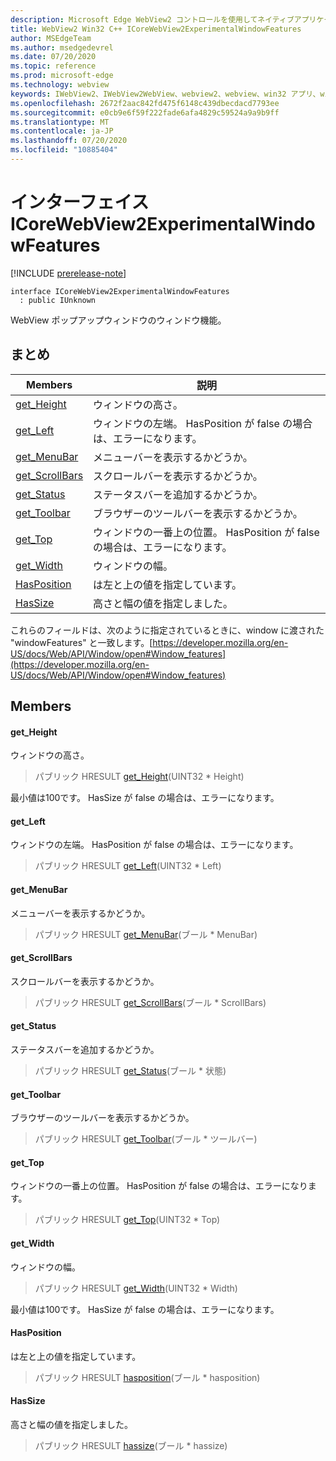 ```yaml
---
description: Microsoft Edge WebView2 コントロールを使用してネイティブアプリケーションに web 技術 (HTML、CSS、JavaScript) を埋め込む
title: WebView2 Win32 C++ ICoreWebView2ExperimentalWindowFeatures
author: MSEdgeTeam
ms.author: msedgedevrel
ms.date: 07/20/2020
ms.topic: reference
ms.prod: microsoft-edge
ms.technology: webview
keywords: IWebView2、IWebView2WebView、webview2、webview、win32 アプリ、win32、edge、ICoreWebView2、ICoreWebView2Controller、browser control、edge html、ICoreWebView2ExperimentalWindowFeatures
ms.openlocfilehash: 2672f2aac842fd475f6148c439dbecdacd7793ee
ms.sourcegitcommit: e0cb9e6f59f222fade6afa4829c59524a9a9b9ff
ms.translationtype: MT
ms.contentlocale: ja-JP
ms.lasthandoff: 07/20/2020
ms.locfileid: "10885404"
---
```

# インターフェイス ICoreWebView2ExperimentalWindowFeatures 

[!INCLUDE [prerelease-note](../../includes/prerelease-note.md)]

```
interface ICoreWebView2ExperimentalWindowFeatures
  : public IUnknown
```

WebView ポップアップウィンドウのウィンドウ機能。

## まとめ

 Members                        | 説明
--------------------------------|---------------------------------------------
[get_Height](#get_height) | ウィンドウの高さ。
[get_Left](#get_left) | ウィンドウの左端。 HasPosition が false の場合は、エラーになります。
[get_MenuBar](#get_menubar) | メニューバーを表示するかどうか。
[get_ScrollBars](#get_scrollbars) | スクロールバーを表示するかどうか。
[get_Status](#get_status) | ステータスバーを追加するかどうか。
[get_Toolbar](#get_toolbar) | ブラウザーのツールバーを表示するかどうか。
[get_Top](#get_top) | ウィンドウの一番上の位置。 HasPosition が false の場合は、エラーになります。
[get_Width](#get_width) | ウィンドウの幅。
[HasPosition](#hasposition) | は左と上の値を指定しています。
[HasSize](#hassize) | 高さと幅の値を指定しました。

これらのフィールドは、次のように指定されているときに、window に渡された "windowFeatures" と一致します。[https://developer.mozilla.org/en-US/docs/Web/API/Window/open#Window_features](https://developer.mozilla.org/en-US/docs/Web/API/Window/open#Window_features)

## Members

#### get_Height 

ウィンドウの高さ。

> パブリック HRESULT [get_Height](#get_height)(UINT32 * Height)

最小値は100です。 HasSize が false の場合は、エラーになります。

#### get_Left 

ウィンドウの左端。 HasPosition が false の場合は、エラーになります。

> パブリック HRESULT [get_Left](#get_left)(UINT32 * Left)

#### get_MenuBar 

メニューバーを表示するかどうか。

> パブリック HRESULT [get_MenuBar](#get_menubar)(ブール * MenuBar)

#### get_ScrollBars 

スクロールバーを表示するかどうか。

> パブリック HRESULT [get_ScrollBars](#get_scrollbars)(ブール * ScrollBars)

#### get_Status 

ステータスバーを追加するかどうか。

> パブリック HRESULT [get_Status](#get_status)(ブール * 状態)

#### get_Toolbar 

ブラウザーのツールバーを表示するかどうか。

> パブリック HRESULT [get_Toolbar](#get_toolbar)(ブール * ツールバー)

#### get_Top 

ウィンドウの一番上の位置。 HasPosition が false の場合は、エラーになります。

> パブリック HRESULT [get_Top](#get_top)(UINT32 * Top)

#### get_Width 

ウィンドウの幅。

> パブリック HRESULT [get_Width](#get_width)(UINT32 * Width)

最小値は100です。 HasSize が false の場合は、エラーになります。

#### HasPosition 

は左と上の値を指定しています。

> パブリック HRESULT [hasposition](#hasposition)(ブール * hasposition)

#### HasSize 

高さと幅の値を指定しました。

> パブリック HRESULT [hassize](#hassize)(ブール * hassize)

